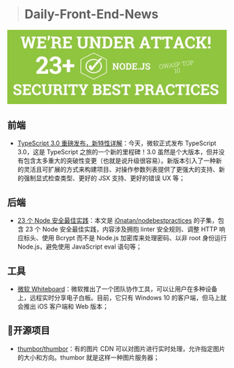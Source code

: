 
> # Daily-Front-End-News

[![cover][img]][link]

[img]: https://github.com/fengshangwuqi/Daily-Front-End-News/blob/master/history/2018/07/31/23_Node.js-security-best-practices.jpg "23 个 Node 安全最佳实践"
[link]: https://medium.com/@nodepractices/were-under-attack-23-node-js-security-best-practices-e33c146cb87d

## 前端

- [TypeScript 3.0 重磅发布，新特性详解](http://t.cn/RDtS52s)：今天，微软正式发布 TypeScript 3.0，这是 TypeScript 之旅的一个新的里程碑！3.0 虽然是个大版本，但并没有包含太多重大的突破性变更（也就是说升级很容易）。新版本引入了一种新的灵活且可扩展的方式来构建项目、对操作参数列表提供了更强大的支持、新的强制显式检查类型、更好的 JSX 支持、更好的错误 UX 等；

## 后端

- [23 个 Node 安全最佳实践](https://medium.com/@nodepractices/were-under-attack-23-node-js-security-best-practices-e33c146cb87d)：本文是 [i0natan/nodebestpractices](https://github.com/i0natan/nodebestpractices) 的子集，包含 23 个 Node 安全最佳实践，内容涉及拥抱 linter 安全规则、调整 HTTP 响应标头、使用 Bcrypt 而不是 Node.js 加密库来处理密码、以非 root 身份运行 Node.js，避免使用 JavaScript eval 语句等；

## 工具

- [微软 Whiteboard](https://techcommunity.microsoft.com/t5/Office-365-Blog/Microsoft-Whiteboard-is-now-generally-available-for-Windows/ba-p/214574)：微软推出了一个团队协作工具，可以让用户在多种设备上，远程实时分享电子白板。目前，它只有 Windows 10 的客户端，但马上就会推出 iOS 客户端和 Web 版本；

## 开源项目

- [thumbor/thumbor](https://github.com/thumbor/thumbor)：有的图片 CDN 可以对图片进行实时处理，允许指定图片的大小和方向。thumbor 就是这样一种图片服务器；